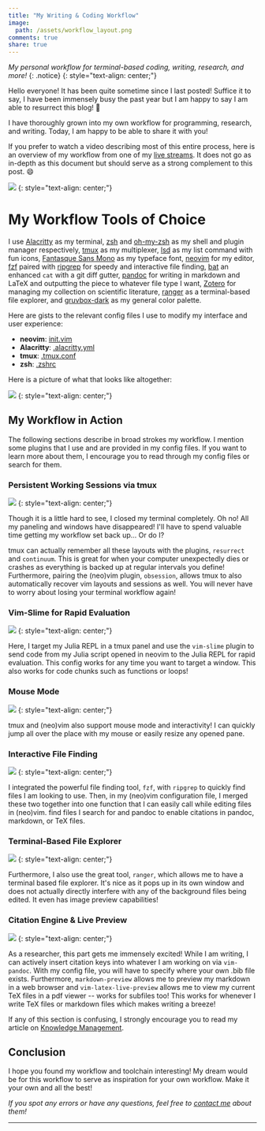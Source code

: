 ```yaml
---
title: "My Writing & Coding Workflow"
image:
  path: /assets/workflow_layout.png
comments: true
share: true
---
```


*My personal workflow for terminal-based coding, writing, research, and more!*
{: .notice}
{: style="text-align: center;"}

Hello everyone!
It has been quite sometime since I last posted!
Suffice it to say, I have been immensely busy the past year but I am happy to say I am able to resurrect this blog! :tada:

I have thoroughly grown into my own workflow for programming, research, and writing.
Today, I am happy to be able to share it with you!

If you prefer to watch a video describing most of this entire process, here is an overview of my workflow from one of my [live streams](https://www.twitch.tv/thecedarprince).
It does not go as in-depth as this document but should serve as a strong complement to this post. :smile:

[![](/assets/workflow_youtube_vid.jpg)](https://youtu.be/2SLZQQfMF8E)
{: style="text-align: center;"}

# My Workflow Tools of Choice

I use [Alacritty](https://github.com/alacritty/alacritty) as my terminal, [zsh](https://www.zsh.org/) and [oh-my-zsh](https://ohmyz.sh/) as my shell and plugin manager respectively, [tmux](https://github.com/tmux/tmux) as my multiplexer, [lsd](https://github.com/Peltoche/lsd) as my list command with fun icons, [Fantasque Sans Mono](https://github.com/belluzj/fantasque-sans) as my typeface font, [neovim](https://github.com/neovim/neovim) for my editor, [fzf](https://github.com/junegunn/fzf) paired with [ripgrep](https://github.com/BurntSushi/ripgrep) for speedy and interactive file finding, [bat](https://github.com/sharkdp/bat) an enhanced `cat` with a git diff gutter, [pandoc](https://github.com/jgm/pandoc) for writing in markdown and LaTeX and outputting the piece to whatever file type I want, [Zotero](http://jacobzelko.com/setting-up-zotero/) for managing my collection on scientific literature, [ranger](https://github.com/ranger/ranger) as a terminal-based file explorer, and [gruvbox-dark](https://github.com/morhetz/gruvbox-contrib) as my general color palette.

Here are gists to the relevant config files I use to modify my interface and user experience:

- **neovim**: [init.vim](https://gist.github.com/TheCedarPrince/7b9b51af4c146880f17c39407815b594)
- **Alacritty**: [.alacritty.yml](https://gist.github.com/TheCedarPrince/7743091bd8743a7568b718f30bf707c2)
- **tmux**: [.tmux.conf](https://gist.github.com/TheCedarPrince/07f6f8f79b1451ec436ff8dee236ccdd)
- **zsh**: [.zshrc](https://gist.github.com/TheCedarPrince/77afe2674803d965a0f5abd108337040)

Here is a picture of what that looks like altogether:

![](/assets/workflow_layout.png)
{: style="text-align: center;"}

## My Workflow in Action

The following sections describe in broad strokes my workflow.
I mention some plugins that I use and are provided in my config files.
If you want to learn more about them, I encourage you to read through my config files or search for them.

### Persistent Working Sessions via tmux

![](/assets/tmux_restore.gif)
{: style="text-align: center;"}

Though it is a little hard to see, I closed my terminal completely.
Oh no!
All my paneling and windows have disappeared! 
I'll have to spend valuable time getting my workflow set back up... Or do I?

tmux can actually remember all these layouts with the plugins, `resurrect` and `continuum`. 
This is great for when your computer unexpectedly dies or crashes as everything is backed up at regular intervals you define!
Furthermore, pairing the (neo)vim plugin, `obsession`, allows tmux to also automatically recover vim layouts and sessions as well.
You will never have to worry about losing your terminal workflow again!

### Vim-Slime for Rapid Evaluation

![](/assets/vim_slime.gif)
{: style="text-align: center;"}

Here, I target my Julia REPL in a tmux panel and use the `vim-slime` plugin to send code from my Julia script opened in neovim to the Julia REPL for rapid evaluation. 
This config works for any time you want to target a window.
This also works for code chunks such as functions or loops!

### Mouse Mode

![](/assets/mouse_mode.gif)
{: style="text-align: center;"}

tmux and (neo)vim also support mouse mode and interactivity!
I can quickly jump all over the place with my mouse or easily resize any opened pane.

### Interactive File Finding

![](/assets/vim_fzf.gif)
{: style="text-align: center;"}

I integrated the powerful file finding tool, `fzf`, with `ripgrep` to quickly find files I am looking to use. 
Then, in my (neo)vim configuration file, I merged these two together into one function that I can easily call while editing files in (neo)vim. 
find files I search for and pandoc to enable citations in pandoc, markdown, or TeX files.

### Terminal-Based File Explorer

![](/assets/ranger_mode.gif)
{: style="text-align: center;"}

Furthermore, I also use the great tool, `ranger`, which allows me to have a terminal based file explorer.
It's nice as it pops up in its own window and does not actually directly interfere with any of the background files being edited. 
It even has image preview capabilities!

### Citation Engine & Live Preview

![](/assets/citation_mode.gif)
{: style="text-align: center;"}

As a researcher, this part gets me immensely excited!
While I am writing, I can actively insert citation keys into whatever I am working on via `vim-pandoc`.
With my config file, you will have to specify where your own .bib file exists.
Furthermore, `markdown-preview` allows me to preview my markdown in a web browser and `vim-latex-live-preview` allows me to view my current TeX files in a pdf viewer -- works for subfiles too! 
This works for whenever I write TeX files or markdown files which makes writing a breeze!

If any of this section is confusing, I strongly encourage you to read my article on [Knowledge Management](http://jacobzelko.com/personal-research-management/).

## Conclusion

I hope you found my workflow and toolchain interesting!
My dream would be for this workflow to serve as inspiration for your own workflow.
Make it your own and all the best!

_If you spot any errors or have any questions, feel free to [contact me](/contact/) about them!_

--- 
